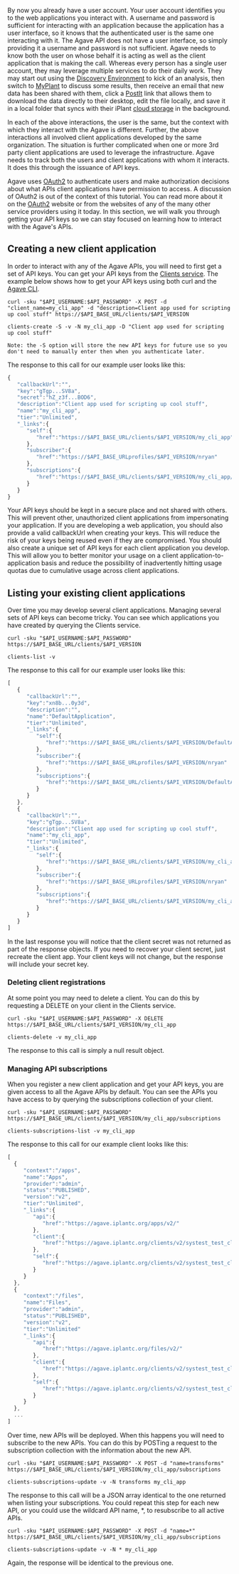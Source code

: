 By now you already have a user account. Your user account identifies you to the web applications you interact with. A username and password is sufficient for interacting with an application because the application has a user interface, so it knows that the authenticated user is the same one interacting with it. The Agave API does not have a user interface, so simply providing it a username and password is not sufficient. Agave needs to know both the user on whose behalf it is acting as well as the client application that is making the call. Whereas every person has a single user account, they may leverage multiple services to do their daily work. They may start out using the <a href="https://de.iplantcollaborative.org" title="iPlant Discovery Environment" target="_blank">Discovery Environment</a> to kick of an analysis, then switch to <a href="https://my-plant.org/" title="MyPlant" target="_blank">MyPlant</a> to discuss some results, then receive an email that new data has been shared with them, click a <a href="http://agaveapi.co/pre-authenticated-url-shortening-with-postits/" title="Pre-Authenticated URL Shortening with PostIts">PostIt</a> link that allows them to download the data directly to their desktop, edit the file locally, and save it in a local folder that syncs with their iPlant <a href="http://www.iplantcollaborative.org/discover/data-store" title="iPlant Data Store" target="_blank">cloud storage</a> in the background.

In each of the above interactions, the user is the same, but the context with which they interact with the Agave is different. Further, the above interactions all involved client applications developed by the same organization. The situation is further complicated when one or more 3rd party client applications are used to leverage the infrastructure. Agave needs to track both the users and client applications with whom it interacts. It does this through the issuance of API keys.

Agave uses <a href="http://oauth.net/2" title="OAuth2" target="_blank">OAuth2</a> to authenticate users and make authorization decisions about what APIs client applications have permission to access. A discussion of OAuth2 is out of the context of this tutorial. You can read more about it on the <a href="http://oauth.net/2" title="OAuth2" target="_blank">OAuth2</a> website or from the websites of any of the many other service providers using it today. In this section, we will walk you through getting your API keys so we can stay focused on learning how to interact with the Agave's APIs.

## Creating a new client application  

In order to interact with any of the Agave APIs, you will need to first get a set of API keys. You can get your API keys from the <a href="http://agaveapi.co/live-docs/#!/clients/create_post_1" title="Clients API">Clients service</a>. The example below shows how to get your API keys using both curl and the <a href="http://agaveapi.co/agave-cli/" title="Agave CLI">Agave CLI</a>.

```shell
curl -sku "$API_USERNAME:$API_PASSWORD" -X POST -d "client_name=my_cli_app" -d "description=Client app used for scripting up cool stuff" https://$API_BASE_URL/clients/$API_VERSION
```

```cli
clients-create -S -v -N my_cli_app -D "Client app used for scripting up cool stuff"
```
    Note: the -S option will store the new API keys for future use so you don't need to manually enter then when you authenticate later.


The response to this call for our example user looks like this:

```javascript
{  
   "callbackUrl":"",
   "key":"gTgp...SV8a",
   "secret":"hZ_z3f...BOD6",
   "description":"Client app used for scripting up cool stuff",
   "name":"my_cli_app",
   "tier":"Unlimited",
   "_links":{  
      "self":{  
         "href":"https://$API_BASE_URL/clients/$API_VERSION/my_cli_app"
      },
      "subscriber":{  
         "href":"https://$API_BASE_URLprofiles/$API_VERSION/nryan"
      },
      "subscriptions":{  
         "href":"https://$API_BASE_URL/clients/$API_VERSION/my_cli_app/subscriptions/"
      }
   }
}
```

Your API keys should be kept in a secure place and not shared with others. This will prevent other, unauthorized client applications from impersonating your application. If you are developing a web application, you should also provide a valid callbackUrl when creating your keys. This will reduce the risk of your keys being reused even if they are compromised. You should also create a unique set of API keys for each client application you develop. This will allow you to better monitor your usage on a client application-to-application basis and reduce the possibility of inadvertently hitting usage quotas due to cumulative usage across client applications.

## Listing your existing client applications  

Over time you may develop several client applications. Managing several sets of API keys can become tricky. You can see which applications you have created by querying the Clients service.

```shell
curl -sku "$API_USERNAME:$API_PASSWORD" https://$API_BASE_URL/clients/$API_VERSION
```

```clii
clients-list -v
```

The response to this call for our example user looks like this:

```javascript
[  
   {  
      "callbackUrl":"",
      "key":"xn8b...0y3d",
      "description":"",
      "name":"DefaultApplication",
      "tier":"Unlimited",
      "_links":{  
         "self":{  
            "href":"https://$API_BASE_URL/clients/$API_VERSION/DefaultApplication"
         },
         "subscriber":{  
            "href":"https://$API_BASE_URLprofiles/$API_VERSION/nryan"
         },
         "subscriptions":{  
            "href":"https://$API_BASE_URL/clients/$API_VERSION/DefaultApplication/subscriptions/"
         }
      }
   },
   {  
      "callbackUrl":"",
      "key":"gTgp...SV8a",
      "description":"Client app used for scripting up cool stuff",
      "name":"my_cli_app",
      "tier":"Unlimited",
      "_links":{  
         "self":{  
            "href":"https://$API_BASE_URL/clients/$API_VERSION/my_cli_app"
         },
         "subscriber":{  
            "href":"https://$API_BASE_URLprofiles/$API_VERSION/nryan"
         },
         "subscriptions":{  
            "href":"https://$API_BASE_URL/clients/$API_VERSION/my_cli_app/subscriptions/"
         }
      }
   }
]
```

<aside class="notice">In the last response you will notice that the client secret was not returned as part of the response objects. If you need to recover your client secret, just recreate the client app. Your client keys will not change, but the response will include your secret key.</aside>

### Deleting client registrations  

At some point you may need to delete a client. You can do this by requesting a DELETE on your client in the Clients service.

```shell
curl -sku "$API_USERNAME:$API_PASSWORD" -X DELETE https://$API_BASE_URL/clients/$API_VERSION/my_cli_app
```

```clii
clients-delete -v my_cli_app
```


The response to this call is simply a null result object.

### Managing API subscriptions  

When you register a new client application and get your API keys, you are given access to all the Agave APIs by default. You can see the APIs you have access to by querying the subscriptions collection of your client.

```shell
curl -sku "$API_USERNAME:$API_PASSWORD" https://$API_BASE_URL/clients/$API_VERSION/my_cli_app/subscriptions
```

```clii
clients-subscriptions-list -v my_cli_app
```


The response to this call for our example client looks like this:

```javascript
[
  {
     "context":"/apps",
     "name":"Apps",
     "provider":"admin",
     "status":"PUBLISHED",
     "version":"v2",
     "tier":"Unlimited",
     "_links":{
        "api":{
           "href":"https://agave.iplantc.org/apps/v2/"
        },
        "client":{
           "href":"https://agave.iplantc.org/clients/v2/systest_test_client"
        },
        "self":{
           "href":"https://agave.iplantc.org/clients/v2/systest_test_client/subscriptions/"
        }
     }   
  },
  {
     "context":"/files",
     "name":"Files",
     "provider":"admin",
     "status":"PUBLISHED",
     "version":"v2",
     "tier":"Unlimited"
     "_links":{
        "api":{
           "href":"https://agave.iplantc.org/files/v2/"
        },
        "client":{
           "href":"https://agave.iplantc.org/clients/v2/systest_test_client"
        },
        "self":{
           "href":"https://agave.iplantc.org/clients/v2/systest_test_client/subscriptions/"
        }
     }
  },
  ...
]
```

Over time, new APIs will be deployed. When this happens you will need to subscribe to the new APIs. You can do this by POSTing a request to the subscription collection with the information about the new API.

```shell
curl -sku "$API_USERNAME:$API_PASSWORD" -X POST -d "name=transforms" https://$API_BASE_URL/clients/$API_VERSION/my_cli_app/subscriptions
```

```clii
clients-subscriptions-update -v -N transforms my_cli_app
```


The response to this call will be a JSON array identical to the one returned when listing your subscriptions. You could repeat this step for each new API, or you could use the wildcard API name, *, to resubscribe to all active APIs.

```shell
curl -sku "$API_USERNAME:$API_PASSWORD" -X POST -d "name=*" https://$API_BASE_URL/clients/$API_VERSION/my_cli_app/subscriptions
```

```clii
clients-subscriptions-update -v -N * my_cli_app
```

Again, the response will be identical to the previous one.
